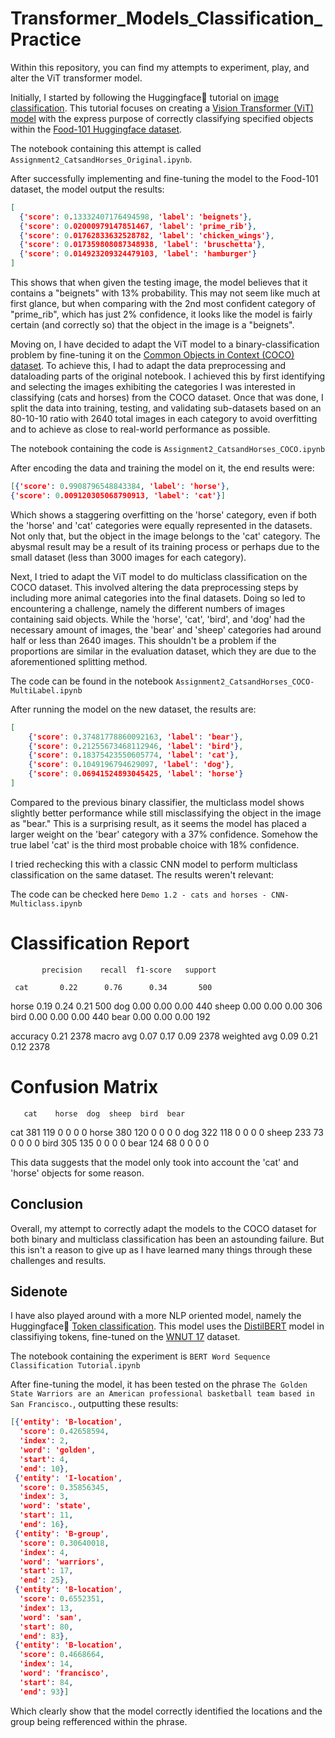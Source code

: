 # Transformer_Models_Classification_Practice

Within this repository, you can find my attempts to experiment, play, and alter the ViT transformer model.

Initially, I started by following the Huggingface🤗 tutorial on [image classification](https://huggingface.co/docs/transformers/tasks/image_classification). This tutorial focuses on creating a [Vision Transformer (ViT) model](https://huggingface.co/docs/transformers/model_doc/vit) with the express purpose of correctly classifying specified objects within the [Food-101 Huggingface dataset](https://huggingface.co/datasets/food101).

The notebook containing this attempt is called `Assignment2_CatsandHorses_Original.ipynb`.

After successfully implementing and fine-tuning the model to the Food-101 dataset, the model output the results:

```json
[
  {'score': 0.13332407176494598, 'label': 'beignets'},
  {'score': 0.02000979147851467, 'label': 'prime_rib'},
  {'score': 0.01762833632528782, 'label': 'chicken_wings'},
  {'score': 0.017359808087348938, 'label': 'bruschetta'},
  {'score': 0.014923209324479103, 'label': 'hamburger'}
]
```

This shows that when given the testing image, the model believes that it contains a "beignets" with 13% probability. This may not seem like much at first glance, but when comparing with the 2nd most confident category of "prime_rib", which has just 2% confidence, it looks like the model is fairly certain (and correctly so) that the object in the image is a "beignets".

Moving on, I have decided to adapt the ViT model to a binary-classification problem by fine-tuning it on the [Common Objects in Context (COCO) dataset](https://cocodataset.org/). To achieve this, I had to adapt the data preprocessing and dataloading parts of the original notebook. I achieved this by first identifying and selecting the images exhibiting the categories I was interested in classifying (cats and horses) from the COCO dataset. Once that was done, I split the data into training, testing, and validating sub-datasets based on an 80-10-10 ratio with 2640 total images in each category to avoid overfitting and to achieve as close to real-world performance as possible.

The notebook containing the code is `Assignment2_CatsandHorses_COCO.ipynb`

After encoding the data and training the model on it, the end results were:
```json
[{'score': 0.9908796548843384, 'label': 'horse'},
{'score': 0.009120305068790913, 'label': 'cat'}]
```

Which shows a staggering overfitting on the 'horse' category, even if both the 'horse' and 'cat' categories were equally represented in the datasets. Not only that, but the object in the image belongs to the 'cat' category. The abysmal result may be a result of its training process or perhaps due to the small dataset (less than 3000 images for each category).

Next, I tried to adapt the ViT model to do multiclass classification on the COCO dataset. This involved altering the data preprocessing steps by including more animal categories into the final datasets. Doing so led to encountering a challenge, namely the different numbers of images containing said objects. While the 'horse', 'cat', 'bird', and 'dog' had the necessary amount of images, the 'bear' and 'sheep' categories had around half or less than 2640 images. This shouldn't be a problem if the proportions are similar in the evaluation dataset, which they are due to the aforementioned splitting method.

The code can be found in the notebook `Assignment2_CatsandHorses_COCO-MultiLabel.ipynb`

After running the model on the new dataset, the results are:

```json
[
    {'score': 0.37481778860092163, 'label': 'bear'},
    {'score': 0.21255673468112946, 'label': 'bird'},
    {'score': 0.18375423550605774, 'label': 'cat'},
    {'score': 0.1049196794629097, 'label': 'dog'},
    {'score': 0.06941524893045425, 'label': 'horse'}
]
```


Compared to the previous binary classifier, the multiclass model shows slightly better performance while still misclassifying the object in the image as "bear." This is a surprising result, as it seems the model has placed a larger weight on the 'bear' category with a 37% confidence. Somehow the true label 'cat' is the third most probable choice with 18% confidence.

I tried rechecking this with a classic CNN model to perform multiclass classification on the same dataset. The results weren't relevant:

The code can be checked here `Demo 1.2 - cats and horses - CNN-Multiclass.ipynb`

# Classification Report

           precision    recall  f1-score   support

     cat       0.22      0.76      0.34       500
   horse       0.19      0.24      0.21       500
     dog       0.00      0.00      0.00       440
   sheep       0.00      0.00      0.00       306
    bird       0.00      0.00      0.00       440
    bear       0.00      0.00      0.00       192

accuracy                           0.21      2378
macro avg      0.07      0.17      0.09      2378
weighted avg   0.09      0.21      0.12      2378


# Confusion Matrix

       cat    horse  dog  sheep  bird  bear
cat    381     119   0     0     0       0
horse  380     120   0     0     0       0
dog    322     118   0     0     0       0 
sheep  233      73   0     0     0       0
bird   305     135   0     0     0       0
bear   124      68   0     0     0       0


This data suggests that the model only took into account the 'cat' and 'horse' objects for some reason.

## Conclusion

Overall, my attempt to correctly adapt the models to the COCO dataset for both binary and multiclass classification has been an astounding failure. But this isn't a reason to give up as I have learned many things through these challenges and results.


## Sidenote

I have also played around with a more NLP oriented model, namely the Huggingface🤗 [Token classification](https://huggingface.co/docs/transformers/tasks/token_classification). This model uses the [DistilBERT](https://huggingface.co/distilbert-base-uncased) model in classifiying tokens, fine-tuned on the [WNUT 17](https://huggingface.co/datasets/wnut_17) dataset.

The notebook containing the experiment is `BERT Word Sequence Classification Tutorial.ipynb`

After fine-tuning the model, it has been tested on the phrase `The Golden State Warriors are an American professional basketball team based in San Francisco.`, outputting these results:
```json
[{'entity': 'B-location',
  'score': 0.42658594,
  'index': 2,
  'word': 'golden',
  'start': 4,
  'end': 10},
 {'entity': 'I-location',
  'score': 0.35856345,
  'index': 3,
  'word': 'state',
  'start': 11,
  'end': 16},
 {'entity': 'B-group',
  'score': 0.30640018,
  'index': 4,
  'word': 'warriors',
  'start': 17,
  'end': 25},
 {'entity': 'B-location',
  'score': 0.6552351,
  'index': 13,
  'word': 'san',
  'start': 80,
  'end': 83},
 {'entity': 'B-location',
  'score': 0.4668664,
  'index': 14,
  'word': 'francisco',
  'start': 84,
  'end': 93}]
```
  Which clearly show that the model correctly identified the locations and the group being refferenced within the phrase.
